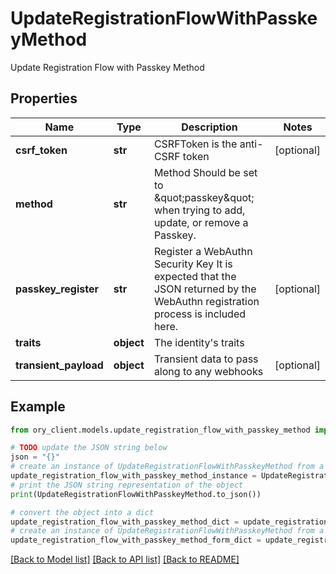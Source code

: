 # UpdateRegistrationFlowWithPasskeyMethod

Update Registration Flow with Passkey Method

## Properties

Name | Type | Description | Notes
------------ | ------------- | ------------- | -------------
**csrf_token** | **str** | CSRFToken is the anti-CSRF token | [optional] 
**method** | **str** | Method  Should be set to \&quot;passkey\&quot; when trying to add, update, or remove a Passkey. | 
**passkey_register** | **str** | Register a WebAuthn Security Key  It is expected that the JSON returned by the WebAuthn registration process is included here. | [optional] 
**traits** | **object** | The identity&#39;s traits | 
**transient_payload** | **object** | Transient data to pass along to any webhooks | [optional] 

## Example

```python
from ory_client.models.update_registration_flow_with_passkey_method import UpdateRegistrationFlowWithPasskeyMethod

# TODO update the JSON string below
json = "{}"
# create an instance of UpdateRegistrationFlowWithPasskeyMethod from a JSON string
update_registration_flow_with_passkey_method_instance = UpdateRegistrationFlowWithPasskeyMethod.from_json(json)
# print the JSON string representation of the object
print(UpdateRegistrationFlowWithPasskeyMethod.to_json())

# convert the object into a dict
update_registration_flow_with_passkey_method_dict = update_registration_flow_with_passkey_method_instance.to_dict()
# create an instance of UpdateRegistrationFlowWithPasskeyMethod from a dict
update_registration_flow_with_passkey_method_form_dict = update_registration_flow_with_passkey_method.from_dict(update_registration_flow_with_passkey_method_dict)
```
[[Back to Model list]](../README.md#documentation-for-models) [[Back to API list]](../README.md#documentation-for-api-endpoints) [[Back to README]](../README.md)


